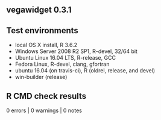 ## vegawidget 0.3.1

## Test environments
* local OS X install, R 3.6.2
* Windows Server 2008 R2 SP1, R-devel, 32/64 bit
* Ubuntu Linux 16.04 LTS, R-release, GCC
* Fedora Linux, R-devel, clang, gfortran
* ubuntu 16.04 (on travis-ci), R (oldrel, release, and devel)
* win-builder (release)

## R CMD check results

0 errors | 0 warnings | 0 notes


  



  
